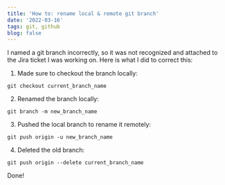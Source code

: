 ```yaml
---
title: 'How to: rename local & remote git branch'
date: '2022-03-16'
tags: git, github
blog: false
---
```


I named a git branch incorrectly, so it was not recognized and attached to the Jira ticket I was working on. Here is what I did to correct this:



1. Made sure to checkout the branch locally:
```shell
git checkout current_branch_name
```

2. Renamed the branch locally:
```shell
git branch -m new_branch_name
```

3. Pushed the local branch to rename it remotely:
```shell
git push origin -u new_branch_name
```
4. Deleted the old branch:
```shell
git push origin --delete current_branch_name
```
Done!